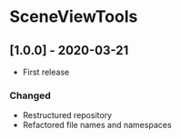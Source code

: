 # SceneViewTools

## [1.0.0] - 2020-03-21
- First release

### Changed
- Restructured repository
- Refactored file names and namespaces